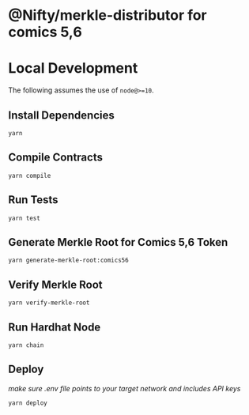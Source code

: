 # @Nifty/merkle-distributor for comics 5,6

# Local Development

The following assumes the use of `node@>=10`.

## Install Dependencies

`yarn`

## Compile Contracts

`yarn compile`

## Run Tests

`yarn test`

## Generate Merkle Root for Comics 5,6 Token
`yarn generate-merkle-root:comics56`

## Verify Merkle Root

`yarn verify-merkle-root`

## Run Hardhat Node

`yarn chain`

## Deploy

_make sure .env file points to your target network and includes API keys_

`yarn deploy`
